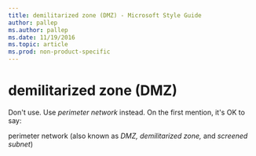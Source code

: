 ```yaml
---
title: demilitarized zone (DMZ) - Microsoft Style Guide
author: pallep
ms.author: pallep
ms.date: 11/19/2016
ms.topic: article
ms.prod: non-product-specific
---
```


# demilitarized zone (DMZ)

Don't use. Use *perimeter network* instead. On the first mention, it's OK to say:

perimeter network (also known as *DMZ, demilitarized zone,* and *screened subnet*)
